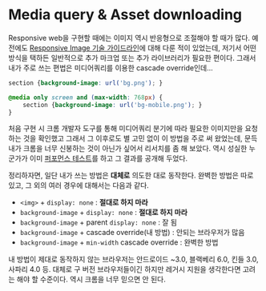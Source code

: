 # Media query & Asset downloading

Responsive web을 구현할 때에는 이미지 역시 반응형으로 조절해야 할 때가 많다. 예전에도 [Responsive Image 기술 가이드라인]에 대해 다룬 적이 있었는데, 저기서 어떤 방식을 택하든 일반적으로 추가 마크업 또는 추가 라이브러리가 필요한 편이다. 그래서 내가 주로 쓰는 편법은 미디어쿼리를 이용한 cascade override인데...

```css
section {background-image: url('bg.png'); }

@media only screen and (max-width: 768px) {
	section {background-image: url('bg-mobile.png'); }
}
```

처음 구현 시 크롬 개발자 도구를 통해 미디어쿼리 분기에 따라 필요한 이미지만을 요청하는 것을 확인했고 그래서 그 이후로도 별 고민 없이 이 방법을 주로 써 왔었는데, 문득 내가 크롬을 너무 신봉하는 것이 아닌가 싶어서 리서치를 좀 해 보았다. 역시 성실한 누군가가 이미 [퍼포먼스 테스트]를 하고 그 결과를 공개해 두었다.

정리하자면, 일단 내가 쓰는 방법은 **대체로** 의도한 대로 동작한다. 완벽한 방법은 따로 있고, 그 외의 여러 경우에 대해서는 다음과 같다.

* `<img>` + `display: none` : **절대로 하지 마라**
* `background-image` + `display: none` : **절대로 하지 마라**
* `background-image` + parent `display: none` : 잘 됨
* `background-image` + cascade override(내 방법) : 안되는 브라우저가 많음
* `background-image` + `min-width` cascade override : 완벽한 방법

내 방법이 제대로 동작하지 않는 브라우저는 안드로이드 ~3.0, 블랙베리 6.0, 킨들 3.0, 사파리 4.0 등. 대체로 구 버전 브라우저들이긴 하지만 레거시 지원을 생각한다면 고려는 해야 할 수준이다. 역시 크롬을 너무 믿으면 안 된다.

[Responsive Image 기술 가이드라인]:http://www.css-tricks.com/which-responsive-images-solution-should-you-use/
[퍼포먼스 테스트]:https://timkadlec.com/2012/04/media-query-asset-downloading-results/
